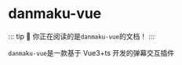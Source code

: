 # danmaku-vue

::: tip
:icecream: 你正在阅读的是`danmaku-vue`的文档！
:::

`danmaku-vue`是一款基于 Vue3+ts 开发的弹幕交互插件

<!-- [![npm-version](https://img.shields.io/npm/v/danmaku-vue.svg)](https://www.npmjs.com/package/danmaku-vue)
[![size](https://img.shields.io/badge/minifiedsize-27kB-blue.svg)](https://www.npmjs.com/package/danmaku-vue)
[![license](https://img.shields.io/npm/l/express.svg)]() -->